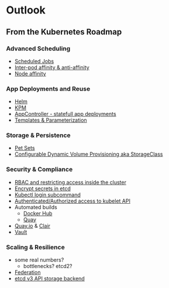 # Outlook

## From the Kubernetes Roadmap

### Advanced Scheduling

- [Scheduled Jobs](http://kubernetes.io/docs/user-guide/scheduled-jobs/)
- [Inter-pod affinity & anti-affinity](https://github.com/kubernetes/kubernetes/blob/master/docs/design/podaffinity.md)
- [Node affinity](http://kubernetes.io/docs/user-guidenode-selection/#alpha-feature-in-kubernetes-v12-node-affinity)

### App Deployments and Reuse

- [Helm](http://blog.kubernetes.io/2016/10/helm-charts-making-it-simple-to-package-and-deploy-apps-on-kubernetes.html)
- [KPM](https://github.com/coreos/kpm)
- [AppController - statefull app deployments](https://github.com/Mirantis/k8s-AppController)
- [Templates & Parameterization](https://github.com/kubernetes/kubernetes/blob/master/docs/proposals/templates.md)

### Storage & Persistence

- [Pet Sets](http://kubernetes.io/docs/user-guide/petset/)
- [Configurable Dynamic Volume Provisioning aka StorageClass](https://github.com/kubernetes/kubernetes/blob/master/docs/proposals/volume-provisioning.md)

### Security & Compliance

- [RBAC and restricting access inside the cluster](https://github.com/TremoloSecurity/wiki/blob/master/kubernetes.md)  
- [Encrypt secrets in etcd](https://github.com/kubernetes/features/issues/92)
- [Kubectl login subcommand](https://github.com/kubernetes/kubernetes/blob/master/docs/proposals/kubectl-login.md)
- [Authenticated/Authorized access to kubelet API](https://github.com/kubernetes/kubernetes/blob/master/docs/proposals/kubelet-auth.md)
- Automated builds
    - [Docker Hub](https://docs.docker.com/docker-hub/builds/)
    - [Quay](https://tectonic.com/quay-enterprise/docs/latest/build-support.html)
- [Quay.io](https://quay.io/) & [Clair](https://coreos.com/blog/vulnerability-analysis-for-containers/)
- [Vault](https://www.vaultproject.io/)

### Scaling & Resilience

- some real numbers?
  - bottlenecks? etcd2?
- [Federation](https://github.com/kubernetes/kubernetes/blob/master/docs/proposals/federation.md)
- [etcd v3 API storage backend](https://github.com/kubernetes/kubernetes/issues/22448)